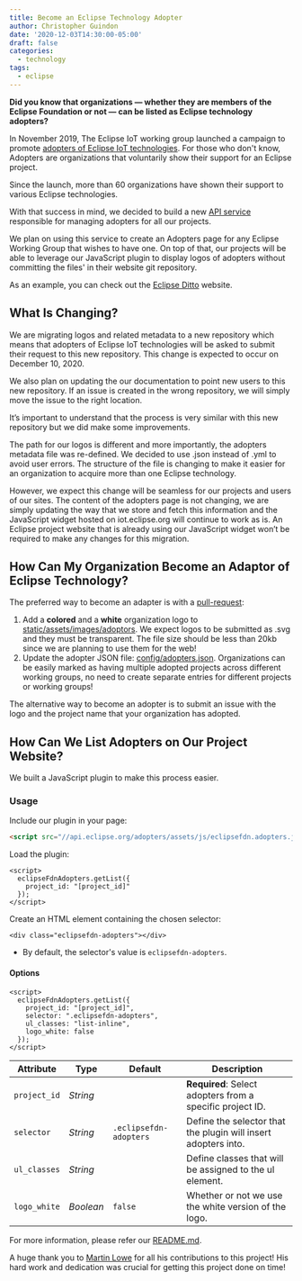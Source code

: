```yaml
---
title: Become an Eclipse Technology Adopter
author: Christopher Guindon
date: '2020-12-03T14:30:00-05:00'
draft: false
categories:
  - technology
tags:
  - eclipse
---
```


**Did you know that organizations — whether they are members of the Eclipse Foundation or not — can be listed as Eclipse technology adopters?**

In November 2019, The Eclipse IoT working group launched a campaign to promote [adopters of Eclipse IoT technologies](https://iot.eclipse.org/adopters/). For those who don't know, Adopters are organizations that voluntarily show their support for an Eclipse project.

Since the launch, more than 60 organizations have shown their support to various Eclipse technologies.

With that success in mind, we decided to build a new [API service](https://github.com/EclipseFdn/eclipsefdn-project-adopters) responsible for managing adopters for all our projects.

We plan on using this service to create an Adopters page for any Eclipse Working Group that wishes to have one. On top of that, our projects will be able to leverage our JavaScript plugin to display logos of adopters without committing the files' in their website git repository.

As an example, you can check out the [Eclipse Ditto](https://www.eclipse.org/ditto/) website.

## What Is Changing? 

We are migrating logos and related metadata to a new repository which means that adopters of Eclipse IoT technologies will be asked to submit their request to this new repository. This change is expected to occur on December 10, 2020. 

We also plan on updating the our documentation to point new users to this new repository. If an issue is created in the wrong repository, we will simply move the issue to the right location.

It’s important to understand that the process is very similar with this new repository but we did make some improvements. 

The path for our logos is different and more importantly, the adopters metadata file was re-defined. We decided to use .json instead of .yml to avoid user errors. The structure of the file is changing to make it easier for an organization to acquire more than one Eclipse technology.

However, we expect this change will be seamless for our projects and users of our sites. The content of the adopters page is not changing, we are simply updating the way that we store and fetch this information and the JavaScript widget hosted on iot.eclipse.org will continue to work as is. An Eclipse project website that is already using our JavaScript widget won’t be required to make any changes for this migration.

## How Can My Organization Become an Adaptor of Eclipse Technology?

The preferred way to become an adapter is with a [pull-request](https://github.com/EclipseFdn/eclipsefdn-project-adopters):

1. Add a **colored** and a **white** organization logo to [static/assets/images/adoptors](https://github.com/EclipseFdn/eclipsefdn-project-adopters/blob/master/config/adopters.json). We expect logos to be submitted as .svg and they must be transparent. The file size should be less than 20kb since we are planning to use them for the web!
2. Update the adopter JSON file: [config/adopters.json](https://github.com/EclipseFdn/eclipsefdn-project-adopters/blob/master/config/adopters.json). Organizations can be easily marked as having multiple adopted projects across different working groups, no need to create separate entries for different projects or working groups!

The alternative way to become an adopter is to submit an issue with the logo and the project name that your organization has adopted. 


## How Can We List Adopters on Our Project Website?

We built a JavaScript plugin to make this process easier. 

### Usage

Include our plugin in your page:

```html
<script src="//api.eclipse.org/adopters/assets/js/eclipsefdn.adopters.js"></script>
```

Load the plugin:

```
<script>
  eclipseFdnAdopters.getList({
    project_id: "[project_id]"
  });
</script>
```

Create an HTML element containing the chosen selector:

```
<div class="eclipsefdn-adopters"></div>
```
* By default, the selector's value is ```eclipsefdn-adopters```.

#### Options

```
<script>
  eclipseFdnAdopters.getList({
    project_id: "[project_id]",
    selector: ".eclipsefdn-adopters",
    ul_classes: "list-inline",
    logo_white: false
  });
</script>
```

Attribute     | Type        | Default   | Description
---           | ---         | ---       | ---
`project_id`   | *String*   | ` `    | **Required**: Select adopters from a specific project ID.
`selector`   | *String*   | `.eclipsefdn-adopters`    | Define the selector that the plugin will insert adopters into.
`ul_classes`  | *String*   | ` `   | Define classes that will be assigned to the ul element.
`logo_white`  | *Boolean*   | `false`   | Whether or not we use the white version of the logo.

For more information, please refer our [README.md](https://github.com/EclipseFdn/eclipsefdn-project-adopters/blob/master/README.md).

A huge thank you to [Martin Lowe](https://accounts.eclipse.org/users/malowe) for all his contributions to this project! His hard work and dedication was crucial for getting this project done on time!